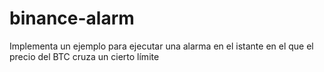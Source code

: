 # binance-alarm
Implementa un ejemplo para ejecutar una alarma en el istante en el que el precio del BTC cruza un cierto límite
